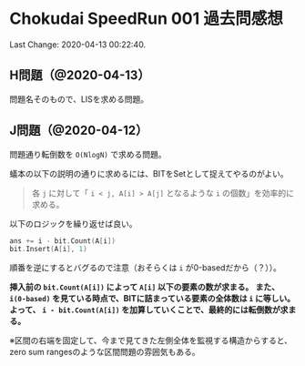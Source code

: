 # Chokudai SpeedRun 001 過去問感想

Last Change: 2020-04-13 00:22:40.

## H問題（@2020-04-13）

問題名そのもので、LISを求める問題。

## J問題（@2020-04-12）

問題通り転倒数を `O(NlogN)` で求める問題。

蟻本の以下の説明の通りに求めるには、BITをSetとして捉えてやるのがよい。

> 各 `j` に対して「 `i < j, A[i] > A[j]` となるような `i` の個数」を効率的に求める。

以下のロジックを繰り返せば良い。

```go
ans += i - bit.Count(A[i])
bit.Insert(A[i], 1)
```

順番を逆にするとバグるので注意（おそらくは `i` が0-basedだから（？））。

**挿入前の `bit.Count(A[i])` によって `A[i]` 以下の要素の数が求まる。**
**また、 `i(0-based)` を見ている時点で、BITに詰まっている要素の全体数は `i` に等しい。**
**よって、 `i - bit.Count(A[i])` を加算していくことで、最終的には転倒数が求まる。**

※区間の右端を固定して、今まで見てきた左側全体を監視する構造からすると、zero sum rangesのような区間問題の雰囲気もある。

